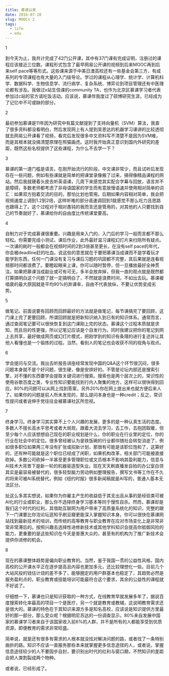 ```yaml
---
title: 慕课以来
date: 2016-07-28
slug: MOOCs 2
tags:
  - life
  - edu
---
```


1

到今天为止，我共计完成了42门公开课，其中有37门课有完成证明，注册过的课程应该接近三位数。课程形式包含了最早网易公开课的视频到后来MOOC再到后来self pace等等形式。这些课来源于中美日澳高校还有一些基金会第三方，有成系列的专项课程也有大量的入门级导论。学过的课程从心理学、统计学、计算机科学、数据科学、生物信息学、流行病学、复杂系统、博弈论到项目管理还有中医理论都有涉及。我做过x站生信课的community TA，也作为北京区慕课学习者代表参加过c站的官方请吃饭活动。应该说，慕课伴我度过了硕博研究生涯，已经成为了记忆中不可或缺的部分。

2

最初参加慕课是11年因为研究中有篇文献提到了支持向量机（SVM）算法，我查了很多资料都没看明白，然后发现网上有人提到吴恩达的机器学习课讲的比较透彻就去网易公开课看了视频，看完后发现很多中文资料写不清楚不是因为SVM难，而是其根本就没搞清楚原理在照猫画虎。这时我开始真正意识到国内外研究的差距，既然这些名校提供了这些课程，为什么不去学一下？

3

慕课的第一道门槛是语言。在刚开始流行的阶段，中文课非常少，而且试听后发现存在一些问题，例如有些课就是简单的把课堂录像搬了过来，搞得像精品课程的网站。然后我就硬着头皮去听英语课，几周下来感觉其实配合字幕与回放，语言并不是障碍，多数老师都考虑了非母语国家的学生而有意放慢语速并使用相对简单的词汇：如果双方抱着交流的目的，那怕比划也管用。后期如果内容相对简单，我会把视频速度上调到1.2到2倍，这样听难的部分语速调回到1就感觉不那么吃力且思路也跟得上了。这个过程对于相对愚钝的我而言还是管用的，对其他的人只要找到自己的节奏就好了，慕课给你的自由度比传统课堂要高。

4

自制力对于完成慕课很重要。兴趣是用来入门的，入门后的学习一般而言都不那么轻松。你需要完成小测试，课后作业，此外最好温习课程幻灯片来扫除所有疑点。一次课的耗时一般都会在视频时间的2到3倍甚至更长，在没有self pace的年代，你会被deadline赶的吐血。说这些的意思就在于要把慕课当成课而不是学着玩才能学到东西，任何一门课没有复习与课后习题的巩固都不完整，其后果就是连看视频那时间都浪费了。要瞪起眼来上课，你可以随时暂停，但一旦播放最好全神贯注。如果把慕课当成副业或可有可无，多半会放弃掉，但我一直的观点就是既然都打算搞明白这个问题了就一定搞明白了，不然就是浪费时间，不如出去玩。慕课被唱衰的最大原因就是平均90%的弃课率，自由不代表放纵，不要让优势变成劣势。

5

做笔记。前面说要有回顾而回顾最好的方法就是做笔记，每节课搞完了要回顾，这门课上完了更要回顾，所谓回顾就是把新知识纳入到已有的知识体系。通常而言，通过查阅笔记要可以很快恢复到这门课刚上完的状态。慕课这个过程本质就是求知，而且目的性更强，所以记笔记应该是个自发行为。同时我建议把你的笔记到网上去共享，最好做成网页或幻灯片模式，把刚学到的知识有条理的进行复述并让其他人看懂也是一个锻炼的过程。当然，看别人的笔记也会收获不同的视角与观点。

6

学会提问与交流。我出去听报告讲座经常发现中国的Q&A这个环节很沉闷，很多问题本身就不是个好问题，很生硬，像是安排好的。不管是论坛内部还是搜索引擎，对不懂的东西要学会提取关键词进行搜索。搜索也是两个层次上的，常识性的使用谷歌百度之类，专业性知识要能找到行内人聚集的地方，这样可以很快得到回应。80%的问题可以从网上找到答案，另外20%你在网上提出来也就方便后来人了。如果你的问题是前人所未发现的，那么提问本身也是一种credit；反之，常识性提问或者说伸手党往往会被慕课社区所忽视。

7

终身学习。终身学习其实算不上个人兴趣的发展，更多的是一种认真生活的态度。多数人不擅长高水平思考或者大局观，跟着大流去学习，去工作，去抱团取暖，但至少每个人应该想想自己现在的职业规划是什么，你的职业在行业里的定位，你的行业在社会中的定位。很多曾经被认为是铁饭碗的行业都伴随社会转型消逝了，例如很多职位如果两三年没有扩张或招新计划，那很有可能是该职位饱和了，这算好的，还有种可能就是这个职位已经成了闲职，如果机构改革，相关部门可能被直接砍掉。多数公司砍掉一半甚至更多管理职位或文员根本不影响其盈利能力，信息与AI技术大背景下是新一轮的机器驱逐型失业。现在天天刷直播发自拍的办公室白领其实是最容易被替代的，很多轻型脑力劳动例如整理报告，撰写文书等工作在不久的将来可被AI系统替代，例如《纽约时报》很多新闻稿就是AI写的，普通人基本无法区分。

扯这么多其实想说，如果你为你雇主产生的收益低于其支出且从事的是经验类可被AI化的行业或职业，那么你不选择终身学习基本等同于慢性自杀。然而，慕课却是我们这个时代的红利，其借助互联网为用户带来了高质量系统化的知识，完整的跟下一门课要比你泡论坛逛知乎刷豆瓣更能深入掌握知识本身。你可以很快在慕课网站找到最新技术的培训，而传统的高等教育与职业教育在应对市场变化上是非常非常非常滞后的。按照兴趣去选择性进修新技术或其他学科知识会提高你抵御风险的能力，更重要的是这些知识在今天是普惠大众的，甚至有的机构为了推广新技术会提供你进修的机会。

8

现在的慕课整体趋势是偏向职业教育的。当然，鉴于我国一贯的公益性风格，国内高校的公开课水平正在逐步提高且内容也更加多元，还比较理想化一些。目前几个大站风投的钱估计烧的差不多了，能够圈定的用户群基本也稳定了，其趋势必然是服务盈利点的，职业教育或技能培训可能最符合这个要求，其余的公益性的课程就不好说了。

仔细想一下，慕课也只是知识获取的一种方式，在线教育早就发展多年了，据说百度搜索转化率最高的项目一个是医疗，另一个就是教育或教辅，这说明教育需求还是很大的。慕课的特色在于其知识来源方多是知名高校，应该说是知识提供方里最好的那一部分，那么受众呢？根据明尼苏达的一份调查显示，80%来自发展中国家的慕课学习者来自于该国家收入前6%的人群，并不是所有的人都能享受到优质资源，即便教育的需求非常旺盛。

简单说，就是还有很多有需求的人根本就没找对解决问题的路，或者找了一条特别曲折的路。知识不应该一直服务那些本来就掌握更多信息途径的人，或者说，掌握信息途径较少的人不要固步自封，要识别出时代的红利与窗口期，不然知识的差距会把人类割裂成两个物种。

或者说，已经形成了。
